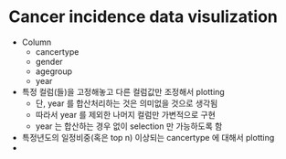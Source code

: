 # Cancer incidence data visulization
- Column
	- cancertype
    - gender
    - agegroup
    - year
- 특정 컬럼(들)을 고정해놓고 다른 컬럼값만 조정해서 plotting
	- 단, year 를 합산처리하는 것은 의미없을 것으로 생각됨
    - 따라서 year 를 제외한 나머지 컬럼만 가변적으로 구현
    - year 는 합산하는 경우 없이 selection 만 가능하도록 함
- 특정년도의 일정비중(혹은 top n) 이상되는 cancertype 에 대해서 plotting
- 